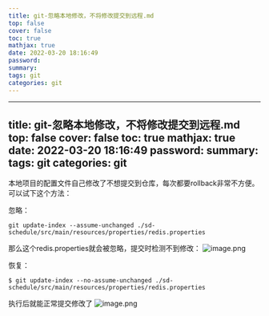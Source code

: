 ```yaml
---
title: git-忽略本地修改，不将修改提交到远程.md
top: false
cover: false
toc: true
mathjax: true
date: 2022-03-20 18:16:49
password:
summary:
tags: git
categories: git
---
```

---
title: git-忽略本地修改，不将修改提交到远程.md
top: false
cover: false
toc: true
mathjax: true
date: 2022-03-20 18:16:49
password:
summary:
tags: git
categories: git
---
本地项目的配置文件自己修改了不想提交到仓库，每次都要rollback非常不方便。可以试下这个方法：


忽略：
~~~
git update-index --assume-unchanged ./sd-schedule/src/main/resources/properties/redis.properties
~~~

那么这个redis.properties就会被忽略，提交时检测不到修改：
![image.png](https://upload-images.jianshu.io/upload_images/13965490-2bc65cce78f26387.png?imageMogr2/auto-orient/strip%7CimageView2/2/w/1240)


恢复：
~~~
$ git update-index --no-assume-unchanged ./sd-schedule/src/main/resources/properties/redis.properties
~~~

执行后就能正常提交修改了
![image.png](https://upload-images.jianshu.io/upload_images/13965490-337b32e018cae40f.png?imageMogr2/auto-orient/strip%7CimageView2/2/w/1240)
